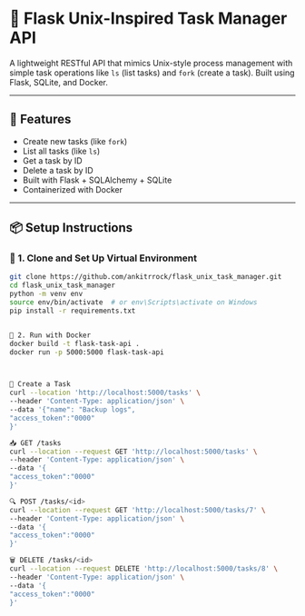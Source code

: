 # 🧠 Flask Unix-Inspired Task Manager API

A lightweight RESTful API that mimics Unix-style process management with simple task operations like `ls` (list tasks) and `fork` (create a task). Built using Flask, SQLite, and Docker.

---

## 🚀 Features

- Create new tasks (like `fork`)
- List all tasks (like `ls`)
- Get a task by ID
- Delete a task by ID
- Built with Flask + SQLAlchemy + SQLite
- Containerized with Docker

---

## 📦 Setup Instructions

### 🐍 1. Clone and Set Up Virtual Environment

```bash
git clone https://github.com/ankitrrock/flask_unix_task_manager.git
cd flask_unix_task_manager
python -m venv env
source env/bin/activate  # or env\Scripts\activate on Windows
pip install -r requirements.txt


🐳 2. Run with Docker 
docker build -t flask-task-api .
docker run -p 5000:5000 flask-task-api



🔄 Create a Task
curl --location 'http://localhost:5000/tasks' \
--header 'Content-Type: application/json' \
--data '{"name": "Backup logs",
"access_token":"0000"
}'

📥 GET /tasks
curl --location --request GET 'http://localhost:5000/tasks' \
--header 'Content-Type: application/json' \
--data '{
"access_token":"0000"
}'

🔍 POST /tasks/<id>
curl --location --request GET 'http://localhost:5000/tasks/7' \
--header 'Content-Type: application/json' \
--data '{
"access_token":"0000"
}'

🗑️ DELETE /tasks/<id>
curl --location --request DELETE 'http://localhost:5000/tasks/8' \
--header 'Content-Type: application/json' \
--data '{
"access_token":"0000"
}'